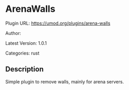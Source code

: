 # ArenaWalls

Plugin URL: https://umod.org/plugins/arena-walls

Author: 

Latest Version: 1.0.1

Categories: rust

## Description

Simple plugin to remove walls, mainly for arena servers.

